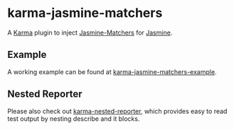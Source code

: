 karma-jasmine-matchers
======================

A [Karma](http://karma-runner.github.io/) plugin to inject [Jasmine-Matchers](https://github.com/JamieMason/Jasmine-Matchers) for [Jasmine](http://jasmine.github.io/).

## Example

A working example can be found at [karma-jasmine-matchers-example](https://github.com/JamieMason/karma-jasmine-matchers-example).

## Nested Reporter

Please also check out [karma-nested-reporter](https://github.com/JamieMason/karma-nested-reporter), which provides easy to read test output by nesting describe and it blocks.
